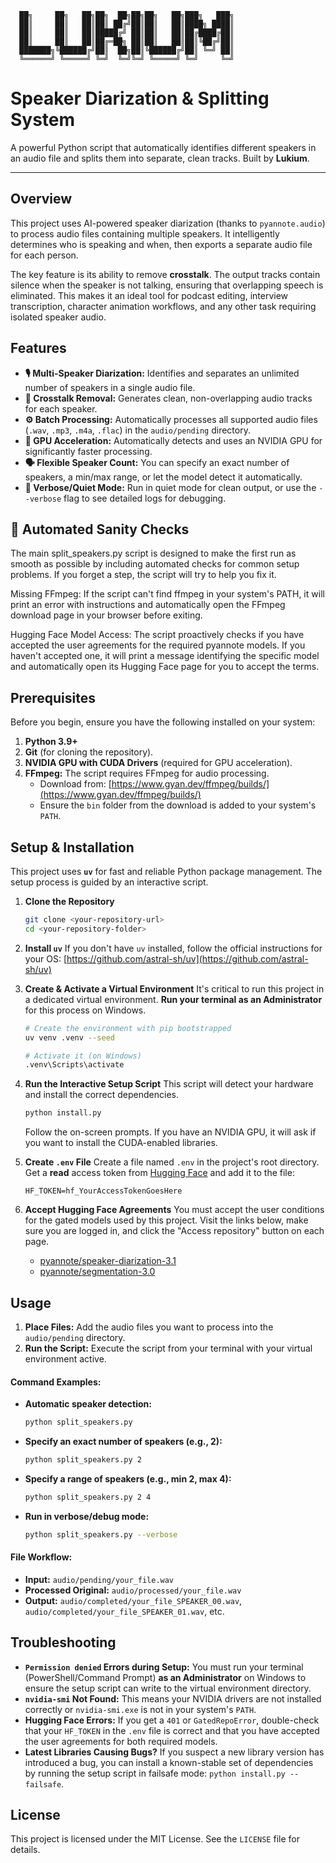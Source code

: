 ```
  ██╗     ██╗   ██╗██╗  ██╗██╗██╗   ██╗███╗   ███╗ 
  ██║     ██║   ██║██║ ██╔╝██║██║   ██║████╗ ████║ 
  ██║     ██║   ██║█████╔╝ ██║██║   ██║██╔████╔██║ 
  ██║     ██║   ██║██╔═██╗ ██║██║   ██║██║╚██╔╝██║ 
  ███████╗╚██████╔╝██║  ██╗██║╚██████╔╝██║ ╚═╝ ██║ 
  ╚══════╝ ╚═════╝ ╚═╝  ╚═╝╚═╝ ╚═════╝ ╚═╝     ╚═╝ 
```

# Speaker Diarization & Splitting System

A powerful Python script that automatically identifies different speakers in an audio file and splits them into separate, clean tracks. Built by **Lukium**.

---

## Overview

This project uses AI-powered speaker diarization (thanks to `pyannote.audio`) to process audio files containing multiple speakers. It intelligently determines who is speaking and when, then exports a separate audio file for each person.

The key feature is its ability to remove **crosstalk**. The output tracks contain silence when the speaker is not talking, ensuring that overlapping speech is eliminated. This makes it an ideal tool for podcast editing, interview transcription, character animation workflows, and any other task requiring isolated speaker audio.

## Features

-   **🎙️ Multi-Speaker Diarization:** Identifies and separates an unlimited number of speakers in a single audio file.
-   **🧹 Crosstalk Removal:** Generates clean, non-overlapping audio tracks for each speaker.
-   **⚙️ Batch Processing:** Automatically processes all supported audio files (`.wav`, `.mp3`, `.m4a`, `.flac`) in the `audio/pending` directory.
-   **🚀 GPU Acceleration:** Automatically detects and uses an NVIDIA GPU for significantly faster processing.
-   **🗣️ Flexible Speaker Count:** You can specify an exact number of speakers, a min/max range, or let the model detect it automatically.
-   **🤫 Verbose/Quiet Mode:** Run in quiet mode for clean output, or use the `--verbose` flag to see detailed logs for debugging.

## 🤖 Automated Sanity Checks
The main split_speakers.py script is designed to make the first run as smooth as possible by including automated checks for common setup problems. If you forget a step, the script will try to help you fix it.

Missing FFmpeg: If the script can't find ffmpeg in your system's PATH, it will print an error with instructions and automatically open the FFmpeg download page in your browser before exiting.

Hugging Face Model Access: The script proactively checks if you have accepted the user agreements for the required pyannote models. If you haven't accepted one, it will print a message identifying the specific model and automatically open its Hugging Face page for you to accept the terms.

## Prerequisites

Before you begin, ensure you have the following installed on your system:

1.  **Python 3.9+**
2.  **Git** (for cloning the repository).
3.  **NVIDIA GPU with CUDA Drivers** (required for GPU acceleration).
4.  **FFmpeg:** The script requires FFmpeg for audio processing.
    -   Download from: [https://www.gyan.dev/ffmpeg/builds/](https://www.gyan.dev/ffmpeg/builds/)
    -   Ensure the `bin` folder from the download is added to your system's `PATH`.

## Setup & Installation

This project uses **`uv`** for fast and reliable Python package management. The setup process is guided by an interactive script.

1.  **Clone the Repository**
    ```bash
    git clone <your-repository-url>
    cd <your-repository-folder>
    ```

2.  **Install `uv`**
    If you don't have `uv` installed, follow the official instructions for your OS:
    [https://github.com/astral-sh/uv](https://github.com/astral-sh/uv)

3.  **Create & Activate a Virtual Environment**
    It's critical to run this project in a dedicated virtual environment. **Run your terminal as an Administrator** for this process on Windows.
    ```bash
    # Create the environment with pip bootstrapped
    uv venv .venv --seed

    # Activate it (on Windows)
    .venv\Scripts\activate
    ```

4.  **Run the Interactive Setup Script**
    This script will detect your hardware and install the correct dependencies.
    ```bash
    python install.py
    ```
    Follow the on-screen prompts. If you have an NVIDIA GPU, it will ask if you want to install the CUDA-enabled libraries.

5.  **Create `.env` File**
    Create a file named `.env` in the project's root directory. Get a **read** access token from [Hugging Face](https://huggingface.co/settings/tokens) and add it to the file:
    ```
    HF_TOKEN=hf_YourAccessTokenGoesHere
    ```

6.  **Accept Hugging Face Agreements**
    You must accept the user conditions for the gated models used by this project. Visit the links below, make sure you are logged in, and click the "Access repository" button on each page.
    -   [pyannote/speaker-diarization-3.1](https://huggingface.co/pyannote/speaker-diarization-3.1)
    -   [pyannote/segmentation-3.0](https://huggingface.co/pyannote/segmentation-3.0)

## Usage

1.  **Place Files:** Add the audio files you want to process into the `audio/pending` directory.
2.  **Run the Script:** Execute the script from your terminal with your virtual environment active.

#### Command Examples:

-   **Automatic speaker detection:**
    ```bash
    python split_speakers.py
    ```
-   **Specify an exact number of speakers (e.g., 2):**
    ```bash
    python split_speakers.py 2
    ```
-   **Specify a range of speakers (e.g., min 2, max 4):**
    ```bash
    python split_speakers.py 2 4
    ```
-   **Run in verbose/debug mode:**
    ```bash
    python split_speakers.py --verbose
    ```

#### File Workflow:

-   **Input:** `audio/pending/your_file.wav`
-   **Processed Original:** `audio/processed/your_file.wav`
-   **Output:** `audio/completed/your_file_SPEAKER_00.wav`, `audio/completed/your_file_SPEAKER_01.wav`, etc.

## Troubleshooting

-   **`Permission denied` Errors during Setup:** You must run your terminal (PowerShell/Command Prompt) **as an Administrator** on Windows to ensure the setup script can write to the virtual environment directory.
-   **`nvidia-smi` Not Found:** This means your NVIDIA drivers are not installed correctly or `nvidia-smi.exe` is not in your system's `PATH`.
-   **Hugging Face Errors:** If you get a `401` or `GatedRepoError`, double-check that your `HF_TOKEN` in the `.env` file is correct and that you have accepted the user agreements for both required models.
-   **Latest Libraries Causing Bugs?** If you suspect a new library version has introduced a bug, you can install a known-stable set of dependencies by running the setup script in failsafe mode: `python install.py --failsafe`.

## License

This project is licensed under the MIT License. See the `LICENSE` file for details.